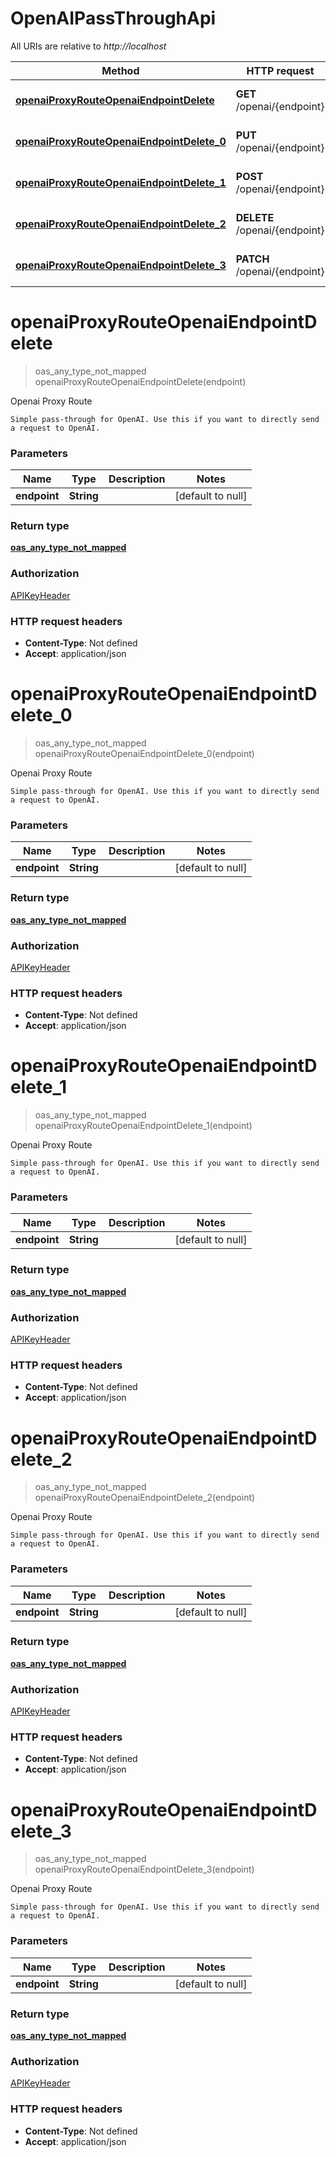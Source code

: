 # OpenAIPassThroughApi

All URIs are relative to *http://localhost*

| Method | HTTP request | Description |
|------------- | ------------- | -------------|
| [**openaiProxyRouteOpenaiEndpointDelete**](OpenAIPassThroughApi.md#openaiProxyRouteOpenaiEndpointDelete) | **GET** /openai/{endpoint} | Openai Proxy Route |
| [**openaiProxyRouteOpenaiEndpointDelete_0**](OpenAIPassThroughApi.md#openaiProxyRouteOpenaiEndpointDelete_0) | **PUT** /openai/{endpoint} | Openai Proxy Route |
| [**openaiProxyRouteOpenaiEndpointDelete_1**](OpenAIPassThroughApi.md#openaiProxyRouteOpenaiEndpointDelete_1) | **POST** /openai/{endpoint} | Openai Proxy Route |
| [**openaiProxyRouteOpenaiEndpointDelete_2**](OpenAIPassThroughApi.md#openaiProxyRouteOpenaiEndpointDelete_2) | **DELETE** /openai/{endpoint} | Openai Proxy Route |
| [**openaiProxyRouteOpenaiEndpointDelete_3**](OpenAIPassThroughApi.md#openaiProxyRouteOpenaiEndpointDelete_3) | **PATCH** /openai/{endpoint} | Openai Proxy Route |


<a name="openaiProxyRouteOpenaiEndpointDelete"></a>
# **openaiProxyRouteOpenaiEndpointDelete**
> oas_any_type_not_mapped openaiProxyRouteOpenaiEndpointDelete(endpoint)

Openai Proxy Route

    Simple pass-through for OpenAI. Use this if you want to directly send a request to OpenAI.

### Parameters

|Name | Type | Description  | Notes |
|------------- | ------------- | ------------- | -------------|
| **endpoint** | **String**|  | [default to null] |

### Return type

[**oas_any_type_not_mapped**](../Models/AnyType.md)

### Authorization

[APIKeyHeader](../README.md#APIKeyHeader)

### HTTP request headers

- **Content-Type**: Not defined
- **Accept**: application/json

<a name="openaiProxyRouteOpenaiEndpointDelete_0"></a>
# **openaiProxyRouteOpenaiEndpointDelete_0**
> oas_any_type_not_mapped openaiProxyRouteOpenaiEndpointDelete_0(endpoint)

Openai Proxy Route

    Simple pass-through for OpenAI. Use this if you want to directly send a request to OpenAI.

### Parameters

|Name | Type | Description  | Notes |
|------------- | ------------- | ------------- | -------------|
| **endpoint** | **String**|  | [default to null] |

### Return type

[**oas_any_type_not_mapped**](../Models/AnyType.md)

### Authorization

[APIKeyHeader](../README.md#APIKeyHeader)

### HTTP request headers

- **Content-Type**: Not defined
- **Accept**: application/json

<a name="openaiProxyRouteOpenaiEndpointDelete_1"></a>
# **openaiProxyRouteOpenaiEndpointDelete_1**
> oas_any_type_not_mapped openaiProxyRouteOpenaiEndpointDelete_1(endpoint)

Openai Proxy Route

    Simple pass-through for OpenAI. Use this if you want to directly send a request to OpenAI.

### Parameters

|Name | Type | Description  | Notes |
|------------- | ------------- | ------------- | -------------|
| **endpoint** | **String**|  | [default to null] |

### Return type

[**oas_any_type_not_mapped**](../Models/AnyType.md)

### Authorization

[APIKeyHeader](../README.md#APIKeyHeader)

### HTTP request headers

- **Content-Type**: Not defined
- **Accept**: application/json

<a name="openaiProxyRouteOpenaiEndpointDelete_2"></a>
# **openaiProxyRouteOpenaiEndpointDelete_2**
> oas_any_type_not_mapped openaiProxyRouteOpenaiEndpointDelete_2(endpoint)

Openai Proxy Route

    Simple pass-through for OpenAI. Use this if you want to directly send a request to OpenAI.

### Parameters

|Name | Type | Description  | Notes |
|------------- | ------------- | ------------- | -------------|
| **endpoint** | **String**|  | [default to null] |

### Return type

[**oas_any_type_not_mapped**](../Models/AnyType.md)

### Authorization

[APIKeyHeader](../README.md#APIKeyHeader)

### HTTP request headers

- **Content-Type**: Not defined
- **Accept**: application/json

<a name="openaiProxyRouteOpenaiEndpointDelete_3"></a>
# **openaiProxyRouteOpenaiEndpointDelete_3**
> oas_any_type_not_mapped openaiProxyRouteOpenaiEndpointDelete_3(endpoint)

Openai Proxy Route

    Simple pass-through for OpenAI. Use this if you want to directly send a request to OpenAI.

### Parameters

|Name | Type | Description  | Notes |
|------------- | ------------- | ------------- | -------------|
| **endpoint** | **String**|  | [default to null] |

### Return type

[**oas_any_type_not_mapped**](../Models/AnyType.md)

### Authorization

[APIKeyHeader](../README.md#APIKeyHeader)

### HTTP request headers

- **Content-Type**: Not defined
- **Accept**: application/json

